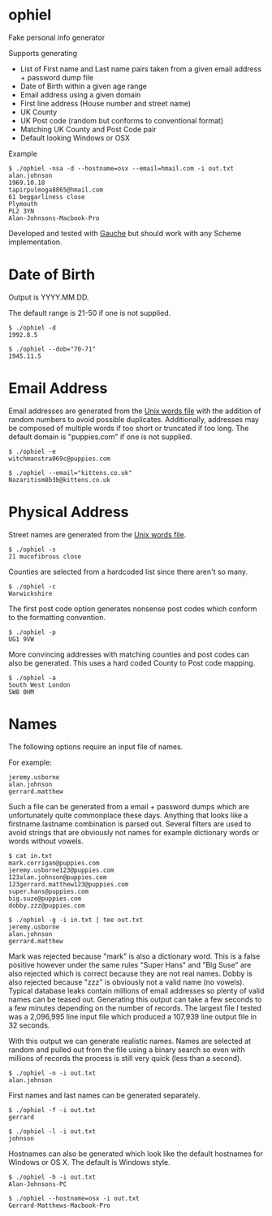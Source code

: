 ophiel
======

Fake personal info generator

Supports generating
* List of First name and Last name pairs taken from a given email address + password dump file
* Date of Birth within a given age range
* Email address using a given domain
* First line address (House number and street name)
* UK County
* UK Post code (random but conforms to conventional format)
* Matching UK County and Post Code pair
* Default looking Windows or OSX

Example

    $ ./ophiel -nsa -d --hostname=osx --email=hmail.com -i out.txt 
    alan.johnson
    1969.10.18
    tapirpulmoga8865@hmail.com
    61 beggarliness close
    Plymouth
    PL2 3YN
    Alan-Johnsons-Macbook-Pro

Developed and tested with [Gauche](http://practical-scheme.net/gauche/) but should work with any Scheme implementation.

Date of Birth
==

Output is YYYY.MM.DD.

The default range is 21-50 if one is not supplied. 

    $ ./ophiel -d
    1992.8.5

    $ ./ophiel --dob="70-71"
    1945.11.5

Email Address
==

Email addresses are generated from the [Unix words file](http://en.wikipedia.org/wiki/Words_%28Unix%29) with the addition of random numbers to avoid possible duplicates. Additionally, addresses may be composed of multiple words if too short or truncated if too long. The default domain is "puppies.com" if one is not supplied.

    $ ./ophiel -e
    witchmanstra069c@puppies.com

    $ ./ophiel --email="kittens.co.uk"
    Nazaritism8b3b@kittens.co.uk

Physical Address
===

Street names are generated from the [Unix words file](http://en.wikipedia.org/wiki/Words_%28Unix%29).

    $ ./ophiel -s
    21 mucofibrous close

Counties are selected from a hardcoded list since there aren't so many.

    $ ./ophiel -c
    Warwickshire

The first post code option generates nonsense post codes which conform to the formatting convention. 

    $ ./ophiel -p
    UG1 9VW

More convincing addresses with matching counties and post codes can also be generated. This uses a hard coded County to Post code mapping.

    $ ./ophiel -a
    South West London
    SW8 0HM

Names
===

The following options require an input file of names.

For example:

    jeremy.usborne
    alan.johnson
    gerrard.matthew

Such a file can be generated from a email + password dumps which are unfortunately quite commonplace these days. Anything that looks like a firstname.lastname combination is parsed out. Several filters are used to avoid strings that are obviously not names for example dictionary words or words without vowels.

    $ cat in.txt
    mark.corrigan@puppies.com
    jeremy.usborne123@puppies.com
    123alan.johnson@puppies.com
    123gerrard.matthew123@puppies.com
    super.hans@puppies.com
    big.suze@puppies.com
    dobby.zzz@puppies.com
    
    $ ./ophiel -g -i in.txt | tee out.txt 
    jeremy.usborne
    alan.johnson
    gerrard.matthew

Mark was rejected because "mark" is also a dictionary word. This is a false positive however under the same rules "Super Hans" and "Big Suse" are also rejected which is correct because they are not real names. Dobby is also rejected because "zzz" is obviously not a valid name (no vowels). Typical database leaks contain millions of email addresses so plenty of valid names can be teased out. Generating this output can take a few seconds to a few minutes depending on the number of records. The largest file I tested was a 2,096,995 line input file which produced a 107,939 line output file in 32 seconds.

With this output we can generate realistic names. Names are selected at random and pulled out from the file using a binary search so even with millions of records the process is still very quick (less than a second).

    $ ./ophiel -n -i out.txt 
    alan.johnson

First names and last names can be generated separately.

    $ ./ophiel -f -i out.txt 
    gerrard

    $ ./ophiel -l -i out.txt 
    johnson

Hostnames can also be generated which look like the default hostnames for Windows or OS X. The default is Windows style.

    $ ./ophiel -h -i out.txt
    Alan-Johnsons-PC

    $ ./ophiel --hostname=osx -i out.txt
    Gerrard-Matthews-Macbook-Pro

